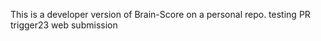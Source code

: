This is a developer version of Brain-Score on a personal repo. 
 testing PR trigger23
web submission